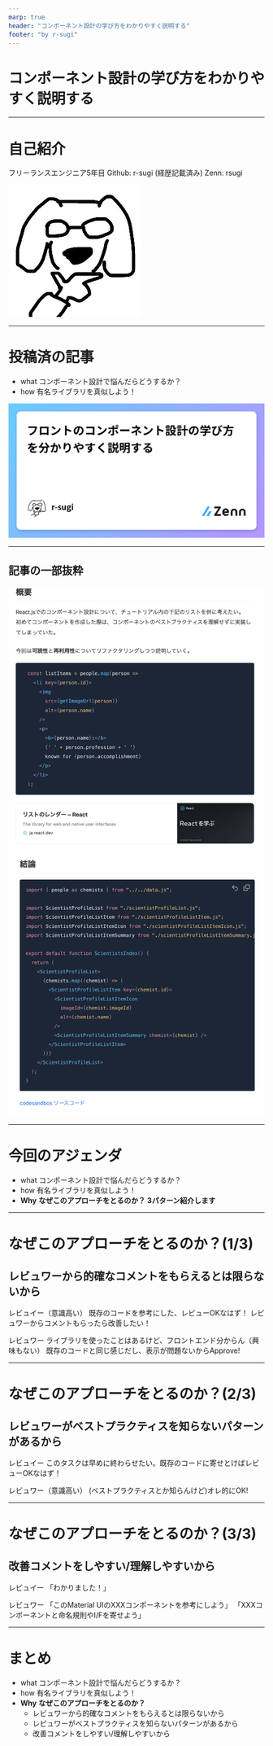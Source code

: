 ```yaml
---
marp: true
header: "コンポーネント設計の学び方をわかりやすく説明する"
footer: "by r-sugi"
---
```

<!-- タイトル: 10秒以内 -->
# コンポーネント設計の学び方をわかりやすく説明する

---
<!-- 自己紹介: 15秒以内 -->
# 自己紹介

フリーランスエンジニア5年目
Github: r-sugi (経歴記載済み)
Zenn: rsugi

![bg 50% right](../../assets/images/zenn-icon.jpeg)

---
# 投稿済の記事
<!-- # 記事のサマリー: 30秒以内 -->
- what
  コンポーネント設計で悩んだらどうするか？
- how
  有名ライブラリを真似しよう！

![bg 90% right](./og-image.png)

---
## 記事の一部抜粋
<!-- #　記事の一部抜粋: 15秒以内 -->
![60% left](./article-1.png)
![bg 80% right](./article-2.png)

---
# 今回のアジェンダ
<!-- #　記事の一部抜粋: 20秒以内 -->
- what
  コンポーネント設計で悩んだらどうするか？
- how
  有名ライブラリを真似しよう！
- **Why**
  **なぜこのアプローチをとるのか？**
  **3パターン紹介します**

---
# なぜこのアプローチをとるのか？(1/3)
<!-- #　記事の一部抜粋: 45秒以内 -->
## レビュワーから的確なコメントをもらえるとは限らないから
<!-- TODO: 図解をおく -->
レビュイー（意識高い）
既存のコードを参考にした、レビューOKなはず！
レビュワーからコメントもらったら改善したい！

レビュワー
ライブラリを使ったことはあるけど、フロントエンド分からん（興味もない）
既存のコードと同じ感じだし、表示が問題ないからApprove!

---
# なぜこのアプローチをとるのか？(2/3)
<!-- #　記事の一部抜粋: 45秒以内 -->
## レビュワーがベストプラクティスを知らないパターンがあるから
<!-- TODO: 図解をおく -->
レビュイー
このタスクは早めに終わらせたい。既存のコードに寄せとけばレビューOKなはず！

レビュワー（意識高い）
(ベストプラクティスとか知らんけど)オレ的にOK!

---
# なぜこのアプローチをとるのか？(3/3)
<!-- #　記事の一部抜粋: 45秒以内 -->
## 改善コメントをしやすい/理解しやすいから
<!-- TODO: 図解をおく -->
レビュイー
「わかりました！」

レビュワー
「このMaterial UIのXXXコンポーネントを参考にしよう」
「XXXコンポーネントと命名規則やI/Fを寄せよう」

---
# まとめ
<!-- #　記事の一部抜粋: 20秒以内 -->
- what
  コンポーネント設計で悩んだらどうするか？
- how
  有名ライブラリを真似しよう！
- **Why**
  **なぜこのアプローチをとるのか？**
  - レビュワーから的確なコメントをもらえるとは限らないから
  - レビュワーがベストプラクティスを知らないパターンがあるから
  - 改善コメントをしやすい/理解しやすいから
